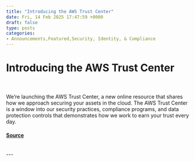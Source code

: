```yaml
---
title: "Introducing the AWS Trust Center"
date: Fri, 14 Feb 2025 17:47:59 +0000
draft: false
type: posts
categories: 
- Announcements,Featured,Security, Identity, & Compliance
---
```

# Introducing the AWS Trust Center

<br/>

<br/>
We’re launching the AWS Trust Center, a new online resource that shares how we approach securing your assets in the cloud. The AWS Trust Center is a window into our security practices, compliance programs, and data protection controls that demonstrates how we work to earn your trust every day.

#### [Source](https://aws.amazon.com/blogs/security/introducing-the-aws-trust-center/)

<br/>
---
